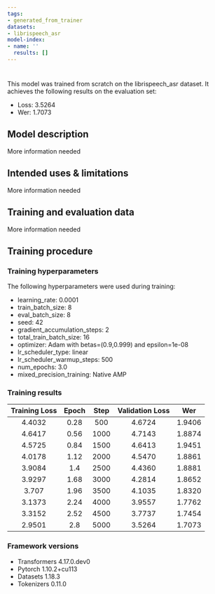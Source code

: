 ```yaml
---
tags:
- generated_from_trainer
datasets:
- librispeech_asr
model-index:
- name: ''
  results: []
---
```


<!-- This model card has been generated automatically according to the information the Trainer had access to. You
should probably proofread and complete it, then remove this comment. -->

# 

This model was trained from scratch on the librispeech_asr dataset.
It achieves the following results on the evaluation set:
- Loss: 3.5264
- Wer: 1.7073

## Model description

More information needed

## Intended uses & limitations

More information needed

## Training and evaluation data

More information needed

## Training procedure

### Training hyperparameters

The following hyperparameters were used during training:
- learning_rate: 0.0001
- train_batch_size: 8
- eval_batch_size: 8
- seed: 42
- gradient_accumulation_steps: 2
- total_train_batch_size: 16
- optimizer: Adam with betas=(0.9,0.999) and epsilon=1e-08
- lr_scheduler_type: linear
- lr_scheduler_warmup_steps: 500
- num_epochs: 3.0
- mixed_precision_training: Native AMP

### Training results

| Training Loss | Epoch | Step | Validation Loss | Wer    |
|:-------------:|:-----:|:----:|:---------------:|:------:|
| 4.4032        | 0.28  | 500  | 4.6724          | 1.9406 |
| 4.6417        | 0.56  | 1000 | 4.7143          | 1.8874 |
| 4.5725        | 0.84  | 1500 | 4.6413          | 1.9451 |
| 4.0178        | 1.12  | 2000 | 4.5470          | 1.8861 |
| 3.9084        | 1.4   | 2500 | 4.4360          | 1.8881 |
| 3.9297        | 1.68  | 3000 | 4.2814          | 1.8652 |
| 3.707         | 1.96  | 3500 | 4.1035          | 1.8320 |
| 3.1373        | 2.24  | 4000 | 3.9557          | 1.7762 |
| 3.3152        | 2.52  | 4500 | 3.7737          | 1.7454 |
| 2.9501        | 2.8   | 5000 | 3.5264          | 1.7073 |


### Framework versions

- Transformers 4.17.0.dev0
- Pytorch 1.10.2+cu113
- Datasets 1.18.3
- Tokenizers 0.11.0
